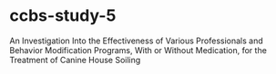 # ccbs-study-5
An Investigation Into the Effectiveness of Various Professionals and Behavior Modification Programs, With or Without Medication, for the Treatment of Canine House Soiling
